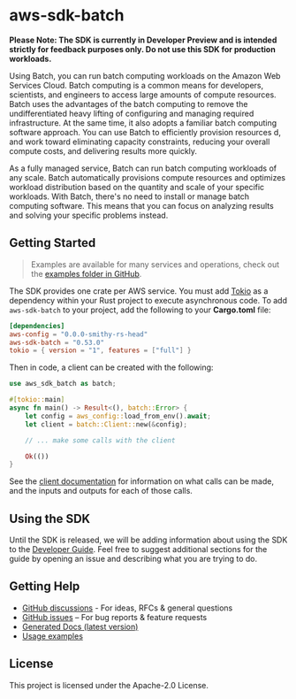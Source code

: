 # aws-sdk-batch

**Please Note: The SDK is currently in Developer Preview and is intended strictly for
feedback purposes only. Do not use this SDK for production workloads.**

Using Batch, you can run batch computing workloads on the Amazon Web Services Cloud. Batch computing is a common means for developers, scientists, and engineers to access large amounts of compute resources. Batch uses the advantages of the batch computing to remove the undifferentiated heavy lifting of configuring and managing required infrastructure. At the same time, it also adopts a familiar batch computing software approach. You can use Batch to efficiently provision resources d, and work toward eliminating capacity constraints, reducing your overall compute costs, and delivering results more quickly.

As a fully managed service, Batch can run batch computing workloads of any scale. Batch automatically provisions compute resources and optimizes workload distribution based on the quantity and scale of your specific workloads. With Batch, there's no need to install or manage batch computing software. This means that you can focus on analyzing results and solving your specific problems instead.

## Getting Started

> Examples are available for many services and operations, check out the
> [examples folder in GitHub](https://github.com/awslabs/aws-sdk-rust/tree/main/examples).

The SDK provides one crate per AWS service. You must add [Tokio](https://crates.io/crates/tokio)
as a dependency within your Rust project to execute asynchronous code. To add `aws-sdk-batch` to
your project, add the following to your **Cargo.toml** file:

```toml
[dependencies]
aws-config = "0.0.0-smithy-rs-head"
aws-sdk-batch = "0.53.0"
tokio = { version = "1", features = ["full"] }
```

Then in code, a client can be created with the following:

```rust
use aws_sdk_batch as batch;

#[tokio::main]
async fn main() -> Result<(), batch::Error> {
    let config = aws_config::load_from_env().await;
    let client = batch::Client::new(&config);

    // ... make some calls with the client

    Ok(())
}
```

See the [client documentation](https://docs.rs/aws-sdk-batch/latest/aws_sdk_batch/client/struct.Client.html)
for information on what calls can be made, and the inputs and outputs for each of those calls.

## Using the SDK

Until the SDK is released, we will be adding information about using the SDK to the
[Developer Guide](https://docs.aws.amazon.com/sdk-for-rust/latest/dg/welcome.html). Feel free to suggest
additional sections for the guide by opening an issue and describing what you are trying to do.

## Getting Help

* [GitHub discussions](https://github.com/awslabs/aws-sdk-rust/discussions) - For ideas, RFCs & general questions
* [GitHub issues](https://github.com/awslabs/aws-sdk-rust/issues/new/choose) – For bug reports & feature requests
* [Generated Docs (latest version)](https://awslabs.github.io/aws-sdk-rust/)
* [Usage examples](https://github.com/awslabs/aws-sdk-rust/tree/main/examples)

## License

This project is licensed under the Apache-2.0 License.

